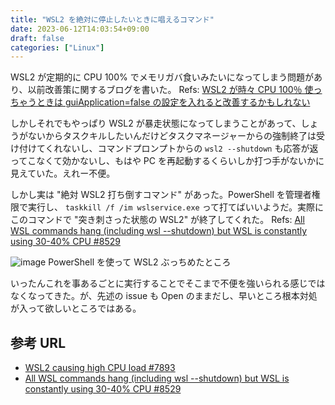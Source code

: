 ```yaml
---
title: "WSL2 を絶対に停止したいときに唱えるコマンド"
date: 2023-06-12T14:03:54+09:00
draft: false
categories: ["Linux"]
---
```


WSL2 が定期的に CPU 100% でメモリガバ食いみたいになってしまう問題があり、以前改善策に関するブログを書いた。
Refs: [WSL2 が時々 CPU 100％ 使っちゃうときは guiApplication=false の設定を入れると改善するかもしれない](https://pankona.github.io/blog/2022/12/16/wsl2-uses-cpu-100-percent/)

しかしそれでもやっぱり WSL2 が暴走状態になってしまうことがあって、しょうがないからタスクキルしたいんだけどタスクマネージャーからの強制終了は受け付けてくれないし、コマンドプロンプトからの `wsl2 --shutdown` も応答が返ってこなくて効かないし、もはや PC を再起動するくらいしか打つ手がないかに見えていた。えれー不便。

しかし実は "絶対 WSL2 打ち倒すコマンド" があった。PowerShell を管理者権限で実行し、 `taskkill /f /im wslservice.exe` って打てばいいようだ。実際にこのコマンドで "突き刺さった状態の WSL2" が終了してくれた。
Refs: [All WSL commands hang (including wsl --shutdown) but WSL is constantly using 30-40% CPU #8529](https://github.com/microsoft/WSL/issues/8529#issuecomment-1263463528)

![image](https://github.com/pankona/pankona.github.io/assets/6533008/6a93a157-76ad-4304-98a5-050090cb95b7)
PowerShell を使って WSL2 ぶっちめたところ

いったんこれを事あるごとに実行することでそこまで不便を強いられる感じではなくなってきた。が、先述の issue も Open のままだし、早いところ根本対処が入って欲しいところではある。

## 参考 URL

- [WSL2 causing high CPU load #7893](https://github.com/microsoft/WSL/issues/7893)
- [All WSL commands hang (including wsl --shutdown) but WSL is constantly using 30-40% CPU #8529](https://github.com/microsoft/WSL/issues/8529)
